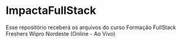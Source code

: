 # ImpactaFullStack
Esse repositório receberá os arquivos do curso Formação FullStack Freshers Wipro Nordeste (Online - Ao Vivo)
